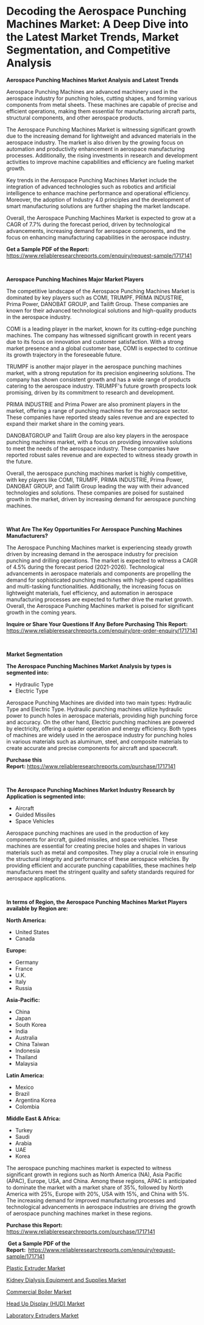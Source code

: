<p><h1>Decoding the Aerospace Punching Machines Market: A Deep Dive into the Latest Market Trends, Market Segmentation, and Competitive Analysis</h1></p><p><strong>Aerospace Punching Machines Market Analysis and Latest Trends</strong></p>
<p><p>Aerospace Punching Machines are advanced machinery used in the aerospace industry for punching holes, cutting shapes, and forming various components from metal sheets. These machines are capable of precise and efficient operations, making them essential for manufacturing aircraft parts, structural components, and other aerospace products.</p><p>The Aerospace Punching Machines Market is witnessing significant growth due to the increasing demand for lightweight and advanced materials in the aerospace industry. The market is also driven by the growing focus on automation and productivity enhancement in aerospace manufacturing processes. Additionally, the rising investments in research and development activities to improve machine capabilities and efficiency are fueling market growth.</p><p>Key trends in the Aerospace Punching Machines Market include the integration of advanced technologies such as robotics and artificial intelligence to enhance machine performance and operational efficiency. Moreover, the adoption of Industry 4.0 principles and the development of smart manufacturing solutions are further shaping the market landscape.</p><p>Overall, the Aerospace Punching Machines Market is expected to grow at a CAGR of 7.7% during the forecast period, driven by technological advancements, increasing demand for aerospace components, and the focus on enhancing manufacturing capabilities in the aerospace industry.</p></p>
<p><strong>Get a Sample PDF of the Report:&nbsp;</strong> <a href="https://www.reliableresearchreports.com/enquiry/request-sample/1717141">https://www.reliableresearchreports.com/enquiry/request-sample/1717141</a></p>
<p>&nbsp;</p>
<p><strong>Aerospace Punching Machines Major Market Players</strong></p>
<p><p>The competitive landscape of the Aerospace Punching Machines Market is dominated by key players such as COMI, TRUMPF, PRIMA INDUSTRIE, Prima Power, DANOBAT GROUP, and Tailift Group. These companies are known for their advanced technological solutions and high-quality products in the aerospace industry.</p><p>COMI is a leading player in the market, known for its cutting-edge punching machines. The company has witnessed significant growth in recent years due to its focus on innovation and customer satisfaction. With a strong market presence and a global customer base, COMI is expected to continue its growth trajectory in the foreseeable future.</p><p>TRUMPF is another major player in the aerospace punching machines market, with a strong reputation for its precision engineering solutions. The company has shown consistent growth and has a wide range of products catering to the aerospace industry. TRUMPF's future growth prospects look promising, driven by its commitment to research and development.</p><p>PRIMA INDUSTRIE and Prima Power are also prominent players in the market, offering a range of punching machines for the aerospace sector. These companies have reported steady sales revenue and are expected to expand their market share in the coming years.</p><p>DANOBATGROUP and Tailift Group are also key players in the aerospace punching machines market, with a focus on providing innovative solutions to meet the needs of the aerospace industry. These companies have reported robust sales revenue and are expected to witness steady growth in the future.</p><p>Overall, the aerospace punching machines market is highly competitive, with key players like COMI, TRUMPF, PRIMA INDUSTRIE, Prima Power, DANOBAT GROUP, and Tailift Group leading the way with their advanced technologies and solutions. These companies are poised for sustained growth in the market, driven by increasing demand for aerospace punching machines.</p></p>
<p>&nbsp;</p>
<p><strong>What Are The Key Opportunities For Aerospace Punching Machines Manufacturers?</strong></p>
<p><p>The Aerospace Punching Machines market is experiencing steady growth driven by increasing demand in the aerospace industry for precision punching and drilling operations. The market is expected to witness a CAGR of 4.5% during the forecast period (2021-2026). Technological advancements in aerospace materials and components are propelling the demand for sophisticated punching machines with high-speed capabilities and multi-tasking functionalities. Additionally, the increasing focus on lightweight materials, fuel efficiency, and automation in aerospace manufacturing processes are expected to further drive the market growth. Overall, the Aerospace Punching Machines market is poised for significant growth in the coming years.</p></p>
<p><strong>Inquire or Share Your Questions If Any Before Purchasing This Report:</strong> <a href="https://www.reliableresearchreports.com/enquiry/pre-order-enquiry/1717141">https://www.reliableresearchreports.com/enquiry/pre-order-enquiry/1717141</a></p>
<p>&nbsp;</p>
<p><strong>Market Segmentation</strong></p>
<p><strong>The Aerospace Punching Machines Market Analysis by types is segmented into:</strong></p>
<p><ul><li>Hydraulic Type</li><li>Electric Type</li></ul></p>
<p><p>Aerospace Punching Machines are divided into two main types: Hydraulic Type and Electric Type. Hydraulic punching machines utilize hydraulic power to punch holes in aerospace materials, providing high punching force and accuracy. On the other hand, Electric punching machines are powered by electricity, offering a quieter operation and energy efficiency. Both types of machines are widely used in the aerospace industry for punching holes in various materials such as aluminum, steel, and composite materials to create accurate and precise components for aircraft and spacecraft.</p></p>
<p><strong>Purchase this Report:&nbsp;</strong><a href="https://www.reliableresearchreports.com/purchase/1717141">https://www.reliableresearchreports.com/purchase/1717141</a></p>
<p>&nbsp;</p>
<p><strong>The Aerospace Punching Machines Market Industry Research by Application is segmented into:</strong></p>
<p><ul><li>Aircraft</li><li>Guided Missiles</li><li>Space Vehicles</li></ul></p>
<p><p>Aerospace punching machines are used in the production of key components for aircraft, guided missiles, and space vehicles. These machines are essential for creating precise holes and shapes in various materials such as metal and composites. They play a crucial role in ensuring the structural integrity and performance of these aerospace vehicles. By providing efficient and accurate punching capabilities, these machines help manufacturers meet the stringent quality and safety standards required for aerospace applications.</p></p>
<p>&nbsp;</p>
<p><strong>In terms of Region, the Aerospace Punching Machines Market Players available by Region are:</strong></p>
<p>
    <p> <strong> North America: </strong>
        <ul>
            <li>United States</li>
            <li>Canada</li>
        </ul>
        </p> 
    <p> <strong> Europe: </strong>
        <ul>
            <li>Germany</li>
            <li>France</li>
            <li>U.K.</li>
            <li>Italy</li>
            <li>Russia</li>
        </ul>
        </p> 
    <p> <strong> Asia-Pacific: </strong>
        <ul>
            <li>China</li>
            <li>Japan</li>
            <li>South Korea</li>
            <li>India</li>
            <li>Australia</li>
            <li>China Taiwan</li>
            <li>Indonesia</li>
            <li>Thailand</li>
            <li>Malaysia</li>
        </ul>
        </p> 
    <p> <strong> Latin America: </strong>
        <ul>
            <li>Mexico</li>
            <li>Brazil</li>
            <li>Argentina Korea</li>
            <li>Colombia</li>
        </ul>
        </p> 
    <p> <strong> Middle East & Africa: </strong>
        <ul>
            <li>Turkey</li>
            <li>Saudi</li>
            <li>Arabia</li>
            <li>UAE</li>
            <li>Korea</li>
        </ul>
    </p>
    </p>
<p><p>The aerospace punching machines market is expected to witness significant growth in regions such as North America (NA), Asia Pacific (APAC), Europe, USA, and China. Among these regions, APAC is anticipated to dominate the market with a market share of 35%, followed by North America with 25%, Europe with 20%, USA with 15%, and China with 5%. The increasing demand for improved manufacturing processes and technological advancements in aerospace industries are driving the growth of aerospace punching machines market in these regions.</p></p>
<p><strong>Purchase this Report: </strong><a href="https://www.reliableresearchreports.com/purchase/1717141">https://www.reliableresearchreports.com/purchase/1717141</a></p>
<p>&nbsp;<strong>Get a Sample PDF of the Report:&nbsp;&nbsp;</strong><a href="https://www.reliableresearchreports.com/enquiry/request-sample/1717141">https://www.reliableresearchreports.com/enquiry/request-sample/1717141</a></p>
<p><strong></strong></p>
<p><p><a href="https://issuu.com/reportprime-2/docs/plastic-extruder-market-size-2030.pptx">Plastic Extruder Market</a></p><p><a href="https://github.com/laholand/Market-Research-Report-List-2/blob/main/kidney-dialysis-equipment-and-supplies-market.md">Kidney Dialysis Equipment and Supplies Market</a></p><p><a href="https://github.com/jhcraigie/Market-Research-Report-List-2/blob/main/commercial-boiler-market.md">Commercial Boiler Market</a></p><p><a href="https://github.com/sonuprakash1/Market-Research-Report-List-1/blob/main/head-up-display-hud-market.md">Head Up Display (HUD) Market</a></p><p><a href="https://issuu.com/reportprime-2/docs/laboratory-extruders-market-size-2030.pptx">Laboratory Extruders Market</a></p></p>